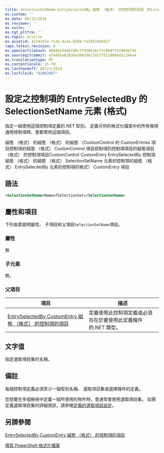 ```yaml
---
title: SelectionSetName EntrySelectedBy 組態 （格式） 的控制項的項目 |Microsoft Docs
ms.custom: ''
ms.date: 09/13/2016
ms.reviewer: ''
ms.suite: ''
ms.tgt_pltfrm: ''
ms.topic: article
ms.assetid: 42143d1e-7cda-4c4a-b568-fa1951bb9417
caps.latest.revision: 6
ms.openlocfilehash: 9060ee54d6f88c7f910b16cf5c9b87f37844b736
ms.sourcegitcommit: e7445ba8203da304286c591ff513900ad1c244a4
ms.translationtype: MT
ms.contentlocale: zh-TW
ms.lasthandoff: 04/23/2019
ms.locfileid: "62063967"
---
```

# <a name="selectionsetname-element-for-entryselectedby-for-controls-for-configuration-format"></a>設定之控制項的 EntrySelectedBy 的 SelectionSetName 元素 (格式)

指定一組使用這個控制項定義的.NET 型別。 定義可供的格式化檔案中的所有檢視通用控制項時，會都使用這個項目。

組態 （格式） 的組態 （格式） 的組態 （CustomControl 的 CustomEntries 項目控制項的組態 （格式） CustomControl 項目控制項的控制項項目的組態項目 （格式） 的控制項項目CustomControl CustomEntry EntrySelectedBy 控制項組態 （格式） 的組態 （格式） SelectionSetName 元素的控制項的組態 （格式） EntrySelectedBy 元素的控制項的格式） CustomEntry 項目

## <a name="syntax"></a>語法

```xml
<SelectionSetName>NameofSelectionSet</SelectionSetName>

```

## <a name="attributes-and-elements"></a>屬性和項目

下列各節說明屬性、 子項目和父項目`SelectionSetName`項目。

### <a name="attributes"></a>屬性

無

### <a name="child-elements"></a>子元素

無。

### <a name="parent-elements"></a>父項目

|項目|描述|
|-------------|-----------------|
|[EntrySelectedBy CustomEntry 組態 （格式） 的控制項的項目](./entryselectedby-element-for-customentry-for-controls-for-configuration-format.md)|定義使用此控制項定義或必須存在於要使用此定義條件的.NET 類型。|

## <a name="text-value"></a>文字值

指定選取項目集的名稱。

## <a name="remarks"></a>備註

每個控制項定義必須至少一個型別名稱、 選取項目集或選擇條件的定義。

您想要在多個檢視中定義一組所使用的物件時，會通常會使用選取項目集。 如需定義選取項目集的詳細資訊，請參閱[定義的選取項目設定](./defining-selection-sets.md)。

## <a name="see-also"></a>另請參閱

[EntrySelectedBy CustomEntry 組態 （格式） 的控制項的項目](./entryselectedby-element-for-customentry-for-controls-for-configuration-format.md)

[撰寫 PowerShell 格式化檔案](./writing-a-powershell-formatting-file.md)
